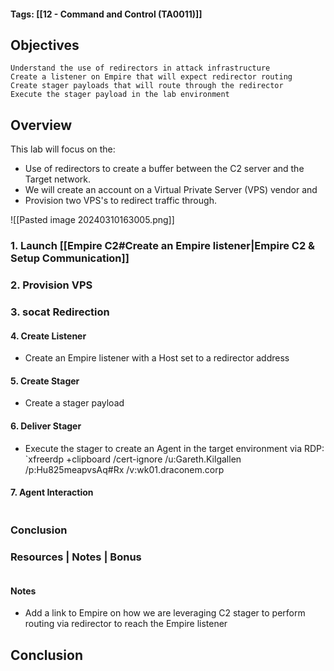 #### Tags: [[12 - Command and Control (TA0011)]]
## Objectives

    Understand the use of redirectors in attack infrastructure
    Create a listener on Empire that will expect redirector routing
    Create stager payloads that will route through the redirector
    Execute the stager payload in the lab environment

## Overview
This lab will focus on the:
- Use of redirectors to create a buffer between the C2 server and the Target network. 
- We will create an account on a Virtual Private Server (VPS) vendor and 
- Provision two VPS's to redirect traffic through.

![[Pasted image 20240310163005.png]]

### 1. Launch [[Empire C2#Create an Empire listener|Empire C2 & Setup Communication]]


### 2. Provision VPS


### 3. socat Redirection


#### 4. Create Listener
- Create an Empire listener with a Host set to a redirector address

#### 5. Create Stager
- Create a stager payload

#### 6. Deliver Stager
- Execute the stager to create an Agent in the target environment via RDP: 
`xfreerdp +clipboard /cert-ignore /u:Gareth.Kilgallen /p:Hu825meapvsAq#Rx /v:wk01.draconem.corp

#### 7. Agent Interaction

```markdown
```

### Conclusion


### Resources | Notes | Bonus

```markdown
```

#### Notes
- Add a link to Empire on how we are leveraging C2 stager to perform routing via redirector to reach the Empire listener





## Conclusion
